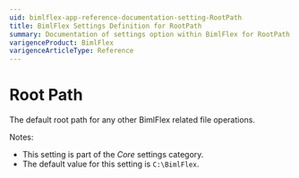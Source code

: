```yaml
---
uid: bimlflex-app-reference-documentation-setting-RootPath
title: BimlFlex Settings Definition for RootPath
summary: Documentation of settings option within BimlFlex for RootPath
varigenceProduct: BimlFlex
varigenceArticleType: Reference
---
```


# Root Path

The default root path for any other BimlFlex related file operations.

Notes:

* This setting is part of the *Core* settings category.
* The default value for this setting is `C:\BimlFlex`.
